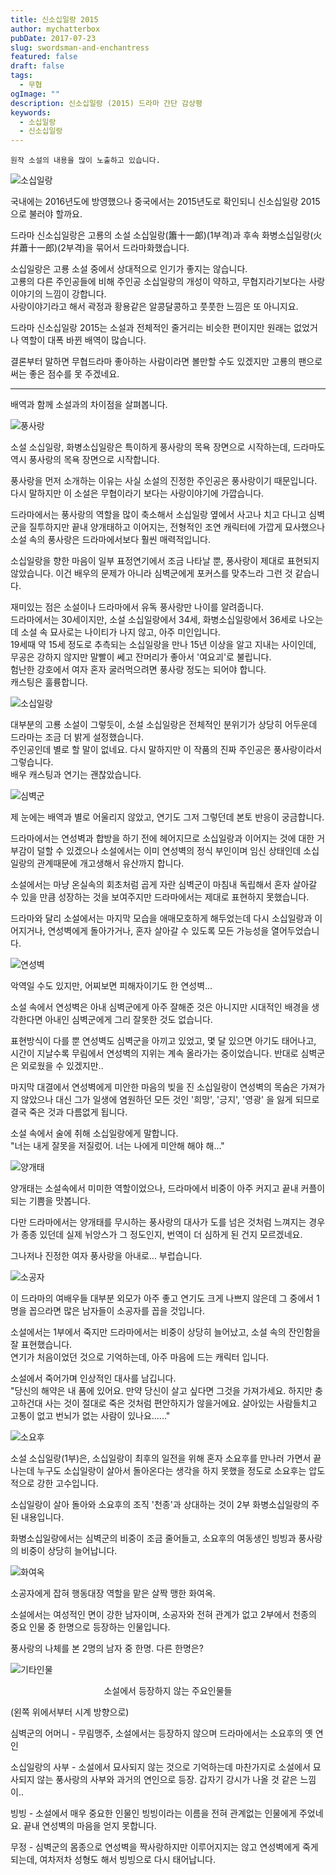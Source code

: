 ```yaml
---
title: 신소십일랑 2015
author: mychatterbox
pubDate: 2017-07-23
slug: swordsman-and-enchantress
featured: false
draft: false
tags:
  - 무협
ogImage: ""
description: 신소십일랑 (2015) 드라마 간단 감상평
keywords:
  - 소십일랑
  - 신소십일랑
---
```




`원작 소설의 내용을 많이 노출하고 있습니다.`


![소십일랑](../../assets/blog-images/2024/swordsman-and-enchantress_0.jpg)

국내에는 2016년도에 방영했으나 중국에서는 2015년도로 확인되니 신소십일랑 2015 으로 불러야 할까요.

드라마 신소십일랑은 고룡의 소설 소십일랑(簫十一郞)(1부격)과 후속 화병소십일랑(火幷蕭十一郎)(2부격)을 묶어서 드라마화했습니다.

소십일랑은 고룡 소설 중에서 상대적으로 인기가 좋지는 않습니다.  
고룡의 다른 주인공들에 비해 주인공 소십일랑의 개성이 약하고, 무협지라기보다는 사랑이야기의 느낌이 강합니다.  
사랑이야기라고 해서 곽정과 황용같은 알콩달콩하고 풋풋한 느낌은 또 아니지요. 

드라마 신소십일랑 2015는 소설과 전체적인 줄거리는 비슷한 편이지만 원래는 없었거나 역할이 대폭 바뀐 배역이 많습니다.

결론부터 말하면 무협드라마 좋아하는 사람이라면 볼만할 수도 있겠지만 고룡의 팬으로써는 좋은 점수를 못 주겠네요.

<hr>

배역과 함께 소설과의 차이점을 살펴봅니다.

![풍사랑](../../assets/blog-images/2024/swordsman-and-enchantress_1.jpg)

소설 소십일랑, 화병소십일랑은 특이하게 풍사랑의 목욕 장면으로 시작하는데, 드라마도 역시 풍사랑의 목욕 장면으로 시작합니다.

풍사랑을 먼저 소개하는 이유는 사실 소설의 진정한 주인공은 풍사랑이기 때문입니다. 다시 말하지만 이 소설은 무협이라기 보다는 사랑이야기에 가깝습니다.

드라마에서는 풍사랑의 역할을 많이 축소해서 소십일랑 옆에서 사고나 치고 다니고 심벽군을 질투하지만 끝내 양개태하고 이어지는, 전형적인 조연 캐릭터에 가깝게 묘사했으나 소설 속의 풍사랑은 드라마에서보다 훨씬 매력적입니다. 

소십일랑을 향한 마음이 일부 표정연기에서 조금 나타날 뿐, 풍사랑이 제대로 표현되지 않았습니다.
이건 배우의 문제가 아니라 심벽군에게 포커스를 맞추느라 그런 것 같습니다.

재미있는 점은 소설이나 드라마에서 유독 풍사랑만 나이를 알려줍니다.  
드라마에서는 30세이지만, 소설 소십일랑에서 34세, 화병소십일랑에서 36세로 나오는데 소설 속 묘사로는 나이티가 나지 않고, 아주 미인입니다.  
19세때 약 15세 정도로 추측되는 소십일랑을 만나 15년 이상을 알고 지내는 사이인데, 무공은 강하지 않지만 말빨이 쎄고 잔머리가 좋아서 '여요괴'로 불립니다.  
험난한 강호에서 여자 혼자 굴러먹으려면 풍사랑 정도는 되어야 합니다.  
캐스팅은 훌륭합니다.


![소십일랑](../../assets/blog-images/2024/swordsman-and-enchantress_2.jpg)

대부분의 고룡 소설이 그렇듯이, 소설 소십일랑은 전체적인 분위기가 상당히 어두운데 드라마는 조금 더 밝게 설정했습니다.  
주인공인데 별로 할 말이 없네요. 다시 말하지만 이 작품의 진짜 주인공은 풍사랑이라서 그렇습니다.  
배우 캐스팅과 연기는 괜찮았습니다.

![심벽군](../../assets/blog-images/2024/swordsman-and-enchantress_3.jpg)

제 눈에는 배역과 별로 어울리지 않았고, 연기도 그저 그렇던데 본토 반응이 궁금합니다.

드라마에서는 연성벽과 합방을 하기 전에 헤어지므로 소십일랑과 이어지는 것에 대한 거부감이 덜할 수 있겠으나 
소설에서는 이미 연성벽의 정식 부인이며 임신 상태인데  소십일랑의 관계때문에 개고생해서 유산까지 합니다.

소설에서는 마냥 온실속의 회초처럼 곱게 자란 심벽군이 마침내 독립해서 혼자 살아갈 수 있을 만큼 성장하는 것을 보여주지만 드라마에서는 제대로 표현하지 못했습니다.

드라마와 달리 소설에서는 마지막 모습을 애매모호하게 해두었는데 다시 소십일랑과 이어지거나, 연성벽에게 돌아가거나, 혼자 살아갈 수 있도록 모든 가능성을 열어두었습니다.

![연성벽](../../assets/blog-images/2024/swordsman-and-enchantress_4.jpg)

악역일 수도 있지만, 어찌보면 피해자이기도 한 연성벽...

소설 속에서 연성벽은 아내 심벽군에게 아주 잘해준 것은 아니지만 시대적인 배경을 생각한다면 아내인 심벽군에게 그리 잘못한 것도 없습니다.

표현방식이 다를 뿐 연성벽도 심벽군을 아끼고 있었고, 몇 달 있으면 아기도 태어나고, 시간이 지날수록 무림에서 연성벽의 지위는 계속 올라가는 중이었습니다. 반대로 심벽군은 외로웠을 수 있겠지만..

마지막 대결에서 연성벽에게 미안한 마음의 빚을 진 소십일랑이 연성벽의 목숨은 가져가지 않았으나 대신 그가 일생에 염원하던 모든 것인 '희망', '긍지', '영광' 을 잃게 되므로 결국 죽은 것과 다름없게 됩니다.

소설 속에서 술에 취해 소십일랑에게 말합니다.  
"너는 내게 잘못을 저질렀어. 너는 나에게 미안해 해야 해..."


![양개태](../../assets/blog-images/2024/swordsman-and-enchantress_5.jpg)

양개태는 소설속에서 미미한 역할이었으나, 드라마에서 비중이 아주 커지고 끝내 커플이 되는 기쁨을 맛봅니다.

다만 드라마에서는 양개태를 무시하는 풍사랑의 대사가 도를 넘은 것처럼 느껴지는 경우가 종종 있던데 실제 뉘앙스가 그 정도인지, 번역이 더 심하게 된 건지 모르겠네요.

그나저나 진정한 여자 풍사랑을 아내로... 부럽습니다.


![소공자](../../assets/blog-images/2024/swordsman-and-enchantress_6.jpg)

이 드라마의 여배우들 대부분 외모가 아주 좋고 연기도 크게 나쁘지 않은데 그 중에서 1명을 꼽으라면 많은 남자들이 소공자를 꼽을 것입니다.

소설에서는 1부에서 죽지만 드라마에서는 비중이 상당히 늘어났고, 소설 속의 잔인함을 잘 표현했습니다.   
연기가 처음이었던 것으로 기억하는데, 아주 마음에 드는 캐릭터 입니다.

소설에서 죽어가며 인상적인 대사를 남깁니다.   
"당신의 해약은 내 품에 있어요. 만약 당신이 살고 싶다면 그것을 가져가세요. 하지만 충고하건대 사는 것이 절대로 죽은 것처럼 편안하지가 않을거에요. 살아있는 사람들치고 고통이 없고 번뇌가 없는 사람이 있나요......"


![소요후](../../assets/blog-images/2024/swordsman-and-enchantress_7.jpg)

소설 소십일랑(1부)은, 소십일랑이 최후의 일전을 위해 혼자 소요후를 만나러 가면서 끝나는데 누구도 소십일랑이 살아서 돌아온다는 생각을 하지 못했을 정도로 소요후는 압도적으로 강한 고수입니다.  

소십일랑이 살아 돌아와 소요후의 조직 '천종'과 상대하는 것이 2부 화병소십일랑의 주된 내용입니다. 

화병소십일랑에서는 심벽군의 비중이 조금 줄어들고, 소요후의 여동생인 빙빙과 풍사랑의 비중이 상당히 늘어납니다.



![화여옥](../../assets/blog-images/2024/swordsman-and-enchantress_8.jpg)

소공자에게 잡혀 행동대장 역할을 맡은 살짝 맹한 화여옥.

소설에서는 여성적인 면이 강한 남자이며, 소공자와 전혀 관계가 없고 2부에서 천종의 중요 인물 중 한명으로 등장하는 인물입니다.

풍사랑의 나체를 본 2명의 남자 중 한명. 다른 한명은?

![기타인물](../../assets/blog-images/2024/swordsman-and-enchantress_9.jpg)
<center><figcaption>소설에서 등장하지 않는 주요인물들</figcaption></center>

(왼쪽 위에서부터 시계 방향으로)

심벽군의 어머니 - 무림맹주, 소설에서는 등장하지 않으며 드라마에서는 소요후의 옛 연인

소십일랑의 사부 - 소설에서 묘사되지 않는 것으로 기억하는데 마찬가지로 소설에서 묘사되지 않는 풍사랑의 사부와 과거의 연인으로 등장. 갑자기 강시가 나올 것 같은 느낌이..

빙빙 - 소설에서 매우 중요한 인물인 빙빙이라는 이름을 전혀 관계없는 인물에게 주었네요. 끝내 연성벽의 마음을 얻지 못합니다.

무정 - 심벽군의 몸종으로 연성벽을 짝사랑하지만 이루어지지는 않고 연성벽에게 죽게 되는데, 여차저차 성형도 해서 빙빙으로 다시 태어납니다.